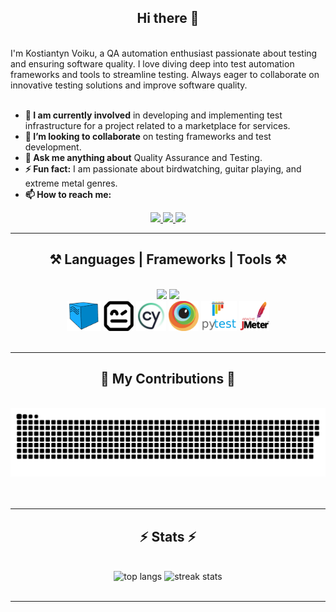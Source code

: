 
<h2 align="center"> Hi there 👋 </h2>
<br/>
<div align="left">
I'm Kostiantyn Voiku, a QA automation enthusiast passionate about testing and ensuring software quality. I love diving deep into test automation frameworks and tools to streamline testing. Always eager to collaborate on innovative testing solutions and improve software quality.
</div>
 <br/> 
<ul>
  <li>
    <strong>🔭 I am currently involved</strong> in developing and implementing test infrastructure for a project related to a marketplace for services.
  </li>
  <li>
    <strong>👯 I’m looking to collaborate</strong> on testing frameworks and test development.
  </li>
  <li>
    <strong>💬 Ask me anything about</strong> Quality Assurance and Testing.
  </li>
  <li>
    <strong>⚡ Fun fact:</strong> I am passionate about birdwatching, guitar playing, and extreme metal genres.
  </li>
  <li>
    <strong>📫 How to reach me:</strong>
  </li>
</ul>

<div align="center">
  <a href="mailto:kostiantyn.voiku@gmail.com">
    <img src="https://img.shields.io/badge/Gmail-333333?style=for-the-badge&logo=gmail&logoColor=red" />
  </a>
  <a href="https://www.linkedin.com/in/kostiantynvoiku/" target="_blank">
    <img src="https://img.shields.io/badge/LinkedIn-0077B5?style=for-the-badge&logo=linkedin&logoColor=white" target="_blank" />
  </a>
  <a href="https://github.com/kostiantynvoiku" target="_blank">
     <img src="https://img.shields.io/badge/Github-black?style=for-the-badge&logo=Github" target="_blank" /> 
  </a>
</div>

<hr/> 

<h2 align="center">⚒️ Languages | Frameworks | Tools ⚒️</h2>

<br/>

<div align="center">
    <img src="https://skillicons.dev/icons?i=nodejs,html,css,vscode,cypress,gherkin,git,github,githubactions,jenkins,bash,docker,grafana,graphql" />
    <img src="https://skillicons.dev/icons?i=jquery,nextjs,figma,mysql,postgres,postman,pycharm,py,regex" />
    <br>
    <img height=48 src="badges/selenoid-ico.png" />
    <img height=48 src="badges/robot-framework.png" />
    <img height=48 src="badges/cypress.jpeg" />
    <img height=48 src="badges/browserstack.png" />
    <img height=48 src="badges/pytest_logo.png" />
    <img height=48 src="badges/jmeter.png" />
</div>

<br/>

<hr/>

<div align="center">
  <h2>🐍 My Contributions 🐍</h2>
  <br>
  <img alt="snake eating my contributions" src="https://raw.githubusercontent.com/kostiantyn-voiku/kostiantyn-voiku/output/github-contribution-grid-snake.svg" />
  <br/><br/><br/>
</div>

<hr/>

<h2 align="center">⚡ Stats ⚡</h2>
<br>
<div align=center>
  <img height=200 width=380 src="https://github-readme-stats.vercel.app/api/top-langs/?username=kostiantynvoiku&layout=compact&count_private=true&hide=HTML,CSS&theme=react&border_radius=10&size_weight=0.5&count_weight=0.5&exclude_repo=github-readme-stats" alt="top langs" />
  <img height=200 width=500 src="https://streak-stats.demolab.com/?user=kostiantynvoiku&count_private=true&theme=react&border_radius=10" alt="streak stats"/>
</div>
<br/>

<hr/>


